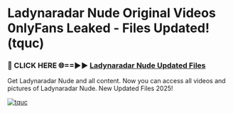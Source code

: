 # Ladynaradar Nude Original Videos 0nlyFans Leaked - Files Updated! (tquc)

<h3>🔴 CLICK HERE 🌐==►► <a href="https://tinyurl.com/yrmya6cz" rel="nofollow">Ladynaradar Nude Updated Files</a></h3>

Get Ladynaradar Nude and all content. Now you can access all videos and pictures of Ladynaradar Nude. New Updated Files 2025!

[![tquc](https://i.imgur.com/FMdXYCs.gif)](https://tinyurl.com/yrmya6cz)
